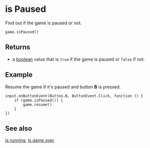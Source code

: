 # is Paused

Find out if the game is paused or not.

```sig
game.isPaused()
```

## Returns

* a [boolean](/types/boolean) value that is `true` if the game is paused or `false` if not.

## Example

Resume the game if it's paused and button **B** is pressed.

```blocks
input.onButtonEvent(Button.B, ButtonEvent.Click, function () {
	if (game.isPaused()) {
        game.resume()
    }
})
```

## See also

[is running](/reference/game/is-running),
[is game over](/reference/game/is-game-over)